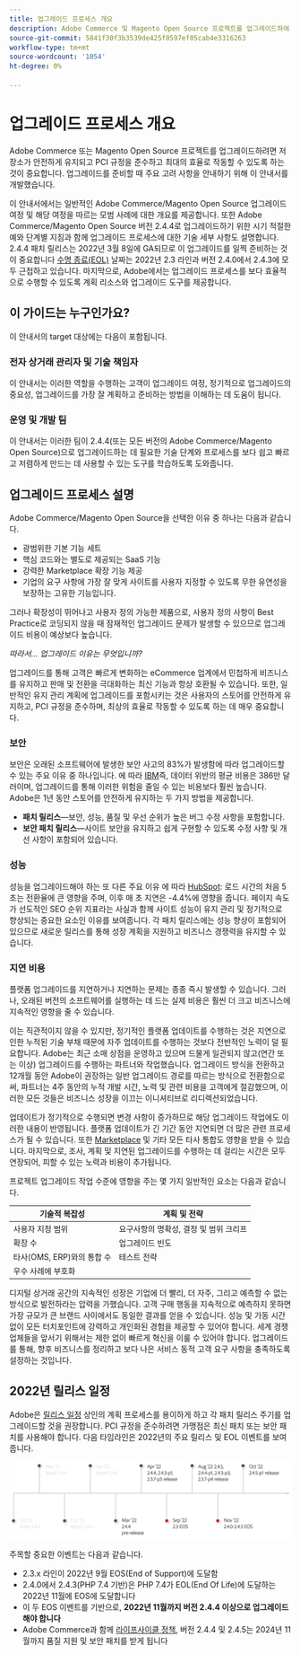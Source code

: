 ```yaml
---
title: 업그레이드 프로세스 개요
description: Adobe Commerce 및 Magento Open Source 프로젝트를 업그레이드하여 저장소를 안전하게 유지하고 효율적으로 운영하는 방법을 알아봅니다.
source-git-commit: 5841f30f3b3539de425f0597ef05cab4e3316263
workflow-type: tm+mt
source-wordcount: '1054'
ht-degree: 0%

---
```



# 업그레이드 프로세스 개요

Adobe Commerce 또는 Magento Open Source 프로젝트를 업그레이드하려면 저장소가 안전하게 유지되고 PCI 규정을 준수하고 최대의 효율로 작동할 수 있도록 하는 것이 중요합니다. 업그레이드를 준비할 때 주요 고려 사항을 안내하기 위해 이 안내서를 개발했습니다.

이 안내서에서는 일반적인 Adobe Commerce/Magento Open Source 업그레이드 여정 및 해당 여정을 따르는 모범 사례에 대한 개요를 제공합니다. 또한 Adobe Commerce/Magento Open Source 버전 2.4.4로 업그레이드하기 위한 시기 적절한 예와 단계별 지침과 함께 업그레이드 프로세스에 대한 기술 세부 사항도 설명합니다. 2.4.4 패치 릴리스는 2022년 3월 8일에 GA되므로 이 업그레이드를 일찍 준비하는 것이 중요합니다 [수명 종료(EOL)](https://devdocs.magento.com/release/lifecycle-policy.html) 날짜는 2022년 2.3 라인과 버전 2.4.0에서 2.4.3에 모두 근접하고 있습니다. 마지막으로, Adobe에서는 업그레이드 프로세스를 보다 효율적으로 수행할 수 있도록 계획 리소스와 업그레이드 도구를 제공합니다.

## 이 가이드는 누구인가요?

이 안내서의 target 대상에는 다음이 포함됩니다.

### 전자 상거래 관리자 및 기술 책임자

이 안내서는 이러한 역할을 수행하는 고객이 업그레이드 여정, 정기적으로 업그레이드의 중요성, 업그레이드를 가장 잘 계획하고 준비하는 방법을 이해하는 데 도움이 됩니다.

### 운영 및 개발 팀

이 안내서는 이러한 팀이 2.4.4(또는 모든 버전의 Adobe Commerce/Magento Open Source)으로 업그레이드하는 데 필요한 기술 단계와 프로세스를 보다 쉽고 빠르고 저렴하게 만드는 데 사용할 수 있는 도구를 학습하도록 도와줍니다.

## 업그레이드 프로세스 설명

Adobe Commerce/Magento Open Source을 선택한 이유 중 하나는 다음과 같습니다.

- 광범위한 기본 기능 세트
- 핵심 코드와는 별도로 제공되는 SaaS 기능
- 강력한 Marketplace 확장 기능 제공
- 기업의 요구 사항에 가장 잘 맞게 사이트를 사용자 지정할 수 있도록 무한 유연성을 보장하는 고유한 기능입니다.

그러나 확장성이 뛰어나고 사용자 정의 가능한 제품으로, 사용자 정의 사항이 Best Practice로 코딩되지 않을 때 잠재적인 업그레이드 문제가 발생할 수 있으므로 업그레이드 비용이 예상보다 높습니다.

_따라서... 업그레이드 이유는 무엇입니까?_

업그레이드를 통해 고객은 빠르게 변화하는 eCommerce 업계에서 민첩하게 비즈니스를 유지하고 판매 및 전환을 극대화하는 최신 기능과 항상 호환될 수 있습니다. 또한, 일반적인 유지 관리 계획에 업그레이드를 포함시키는 것은 사용자의 스토어를 안전하게 유지하고, PCI 규정을 준수하며, 최상의 효율로 작동할 수 있도록 하는 데 매우 중요합니다.

### 보안

보안은 오래된 소프트웨어에 발생한 보안 사고의 83%가 발생함에 따라 업그레이드할 수 있는 주요 이유 중 하나입니다. 에 따라 [IBM](https://www.ibm.com/security/data-breach)즉, 데이터 위반의 평균 비용은 386만 달러이며, 업그레이드를 통해 이러한 위험을 줄일 수 있는 비용보다 훨씬 높습니다. Adobe은 1년 동안 스토어를 안전하게 유지하는 두 가지 방법을 제공합니다.

- **패치 릴리스**—보안, 성능, 품질 및 우선 순위가 높은 버그 수정 사항을 포함합니다.
- **보안 패치 릴리스**—사이트 보안을 유지하고 쉽게 구현할 수 있도록 수정 사항 및 개선 사항이 포함되어 있습니다.

### 성능

성능을 업그레이드해야 하는 또 다른 주요 이유 에 따라 [HubSpot](https://blog.hubspot.com/marketing/page-load-time-conversion-rates): 로드 시간의 처음 5초는 전환율에 큰 영향을 주며, 이후 매 초 지연은 -4.4%에 영향을 줍니다. 페이지 속도가 선도적인 SEO 순위 지표라는 사실과 함께 사이트 성능이 유지 관리 및 정기적으로 향상되는 중요한 요소인 이유를 보여줍니다. 각 패치 릴리스에는 성능 향상이 포함되어 있으므로 새로운 릴리스를 통해 성장 계획을 지원하고 비즈니스 경쟁력을 유지할 수 있습니다.

### 지연 비용

플랫폼 업그레이드를 지연하거나 지연하는 문제는 종종 즉시 발생할 수 있습니다. 그러나, 오래된 버전의 소프트웨어를 실행하는 데 드는 실제 비용은 훨씬 더 크고 비즈니스에 지속적인 영향을 줄 수 있습니다.

이는 직관적이지 않을 수 있지만, 정기적인 플랫폼 업데이트를 수행하는 것은 지연으로 인한 누적된 기술 부채 때문에 자주 업데이트를 수행하는 것보다 전반적인 노력이 덜 필요합니다. Adobe는 최근 소매 상점을 운영하고 있으며 드물게 일관되지 않고(연간 또는 이상) 업그레이드를 수행하는 파트너와 작업했습니다. 업그레이드 방식을 전환하고 12개월 동안 Adobe이 권장하는 일반 업그레이드 경로를 따르는 방식으로 전환함으로써, 파트너는 4주 동안의 누적 개발 시간, 노력 및 관련 비용을 고객에게 절감했으며, 이러한 모든 것들은 비즈니스 성장을 이끄는 이니셔티브로 리디렉션되었습니다.

업데이트가 정기적으로 수행되면 변경 사항이 증가하므로 해당 업그레이드 작업에도 이러한 내용이 반영됩니다. 플랫폼 업데이트가 긴 기간 동안 지연되면 더 많은 관련 프로세스가 될 수 있습니다. 또한 [Marketplace](https://marketplace.magento.com/) 및 기타 모든 타사 통합도 영향을 받을 수 있습니다. 마지막으로, 조사, 계획 및 지연된 업그레이드를 수행하는 데 걸리는 시간은 모두 연장되어, 피할 수 있는 노력과 비용이 추가됩니다.

프로젝트 업그레이드 작업 수준에 영향을 주는 몇 가지 일반적인 요소는 다음과 같습니다.

| 기술적 복잡성 | 계획 및 전략 |
|-----------------------------------------------------------|--------------------------------------------------------------|
| 사용자 지정 범위 | 요구사항의 명확성, 결정 및 범위 크리프 |
| 확장 수 | 업그레이드 빈도 |
| 타사(OMS, ERP)와의 통합 수 | 테스트 전략 |
| 우수 사례에 부호화 |  |

디지털 상거래 공간의 지속적인 성장은 기업에 더 빨리, 더 자주, 그리고 예측할 수 없는 방식으로 발전하라는 압력을 가했습니다. 고객 구매 행동을 지속적으로 예측하지 못하면 가장 규모가 큰 브랜드 사이에서도 동일한 결과를 얻을 수 있습니다. 성능 및 가동 시간 없이 모든 터치포인트에 강력하고 개인화된 경험을 제공할 수 있어야 합니다. 세계 경쟁업체들을 앞서기 위해서는 제한 없이 빠르게 혁신을 이룰 수 있어야 합니다. 업그레이드를 통해, 향후 비즈니스를 정리하고 보다 나은 서비스 동적 고객 요구 사항을 충족하도록 설정하는 것입니다.

## 2022년 릴리스 일정

Adobe은 [릴리스 일정](https://devdocs.magento.com/release/) 상인의 계획 프로세스를 용이하게 하고 각 패치 릴리스 주기를 업그레이드할 것을 권장합니다. PCI 규정을 준수하려면 가맹점은 최신 패치 또는 보안 패치를 사용해야 합니다. 다음 타임라인은 2022년의 주요 릴리스 및 EOL 이벤트를 보여줍니다.

![](../assets/upgrade-guide/2022-release-timeline.png)

주목할 중요한 이벤트는 다음과 같습니다.

- 2.3.x 라인이 2022년 9월 EOS(End of Support)에 도달함
- 2.4.0에서 2.4.3(PHP 7.4 기반)은 PHP 7.4가 EOL(End Of Life)에 도달하는 2022년 11월에 EOS에 도달합니다
- 이 두 EOS 이벤트를 기반으로, **2022년 11월까지 버전 2.4.4 이상으로 업그레이드해야 합니다**
- Adobe Commerce과 함께 [라이프사이클 정책](https://devdocs.magento.com/release/lifecycle-policy.html), 버전 2.4.4 및 2.4.5는 2024년 11월까지 품질 지원 및 보안 패치를 받게 됩니다
